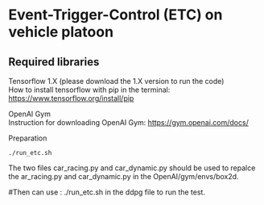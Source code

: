 Event-Trigger-Control (ETC) on vehicle platoon
===========

Required libraries
--------------
Tensorflow 1.X (please download the 1.X version to run the code)  
How to install tensorflow with pip in the terminal:   https://www.tensorflow.org/install/pip  

OpenAI Gym  
Instruction for downloading OpenAI Gym:    https://gym.openai.com/docs/  

Preparation  
```
./run_etc.sh
```
The two files car_racing.py and car_dynamic.py should be used to repalce the ar_racing.py and car_dynamic.py in the OpenAI/gym/envs/box2d.




#Then can use : ./run_etc.sh in the ddpg file to run the test.
